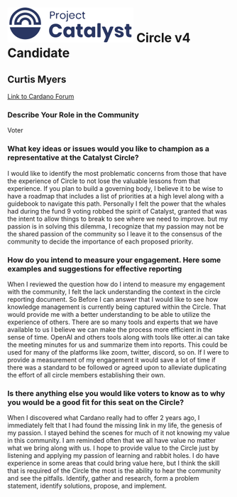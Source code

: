 # ![Project Catalyst](../assets/catalyst.svg) Circle v4 Candidate #

## Curtis Myers ##

[Link to Cardano Forum](https://forum.cardano.org/t/curtis-myers-platform-statement/109221)

### Describe Your Role in the Community ###

Voter

### What key ideas or issues would you like to champion as a representative at the Catalyst Circle? ###

I would like to identify the most problematic concerns from those that have the experience of Circle to not lose the valuable lessons from that experience. If you plan to build a governing body, I believe it to be wise to have a roadmap that includes a list of priorities at a high level along with a guidebook to navigate this path. Personally I felt the power that the whales had during the fund 9 voting robbed the spirit of Catalyst, granted that was the intent to allow things to break to see where we need to improve. but my passion is in solving this dilemma, I recognize that my passion may not be the shared passion of the community so I leave it to the consensus of the community to decide the importance of each proposed priority.

### How do you intend to measure your engagement. Here some examples and suggestions for effective reporting ###

When I reviewed the question how do I intend to measure my engagement with the community, I felt the lack understanding the context in the circle reporting document. So Before I can answer that I would like to see how knowledge management is currently being captured within the Circle. That would provide me with a better understanding to be able to utilize the experience of others. There are so many tools and experts that we have available to us I believe we can make the process more efficient in the sense of time. OpenAI and others tools along with tools like otter.ai can take the meeting minutes for us and summarize them into reports. This could be used for many of the platforms like zoom, twitter, discord, so on. If I were to provide a measurement of my engagement it would save a lot of time if there was a standard to be followed or agreed upon to alleviate duplicating the effort of all circle members establishing their own.

### Is there anything else you would like voters to know as to why you would be a good fit for this seat on the Circle? ###

When I discovered what Cardano really had to offer 2 years ago, I immediately felt that I had found the missing link in my life, the genesis of my passion. I stayed behind the scenes for much of it not knowing my value in this community. I am reminded often that we all have value no matter what we bring along with us. I hope to provide value to the Circle just by listening and applying my passion of learning and rabbit holes. I do have experience in some areas that could bring value here, but I think the skill that is required of the Circle the most is the ability to hear the community and see the pitfalls. Identify, gather and research, form a problem statement, identify solutions, propose, and implement.